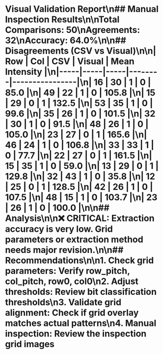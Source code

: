 # Visual Validation Report\n## Manual Inspection Results\n\n**Total Comparisons**: 50\n**Agreements**: 32\n**Accuracy**: 64.0%\n\n## Disagreements (CSV vs Visual)\n\n| Row | Col | CSV | Visual | Mean Intensity |\n|-----|-----|-----|--------|----------------|\n| 16 | 30 | 1 | 0 | 85.0 |\n| 49 | 22 | 1 | 0 | 105.8 |\n| 15 | 29 | 0 | 1 | 132.5 |\n| 53 | 35 | 1 | 0 | 99.6 |\n| 35 | 26 | 1 | 0 | 101.5 |\n| 32 | 30 | 1 | 0 | 91.5 |\n| 48 | 26 | 1 | 0 | 105.0 |\n| 23 | 27 | 0 | 1 | 165.6 |\n| 46 | 24 | 1 | 0 | 106.8 |\n| 33 | 33 | 1 | 0 | 77.7 |\n| 22 | 27 | 0 | 1 | 161.5 |\n| 15 | 35 | 1 | 0 | 59.0 |\n| 13 | 29 | 0 | 1 | 129.8 |\n| 32 | 43 | 1 | 0 | 35.8 |\n| 12 | 25 | 0 | 1 | 128.5 |\n| 42 | 26 | 1 | 0 | 107.5 |\n| 48 | 15 | 1 | 0 | 103.7 |\n| 23 | 26 | 1 | 0 | 100.0 |\n\n## Analysis\n\n❌ **CRITICAL**: Extraction accuracy is very low. Grid parameters or extraction method needs major revision.\n\n## Recommendations\n\n1. **Check grid parameters**: Verify row_pitch, col_pitch, row0, col0\n2. **Adjust thresholds**: Review bit classification thresholds\n3. **Validate grid alignment**: Check if grid overlay matches actual patterns\n4. **Manual inspection**: Review the inspection grid images